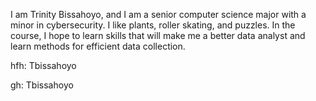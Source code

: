 I am Trinity Bissahoyo, and I am a senior computer science major with a minor in cybersecurity. I like plants, roller skating, and puzzles. In the course, I hope to learn skills that will make me a better data analyst and learn methods for efficient data collection.

hfh: Tbissahoyo

gh: Tbissahoyo
